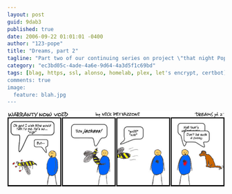 ```yaml
---
layout: post
guid: 9dab3
published: true
date: 2006-09-22 01:01:01 -0400
author: "123-pope"
title: "Dreams, part 2"
tagline: "Part two of our continuing series on project \"that night Pope had a bunch of weird dreams that definitely didn\'t have any symbolism or anything I swear.\" "
category: "ec3bd05c-4ade-4a6e-9d64-4a3d5f1c69bd"
tags: [blag, https, ssl, alonso, homelab, plex, let's encrypt, certbot]
comments: true
image:
  feature: blah.jpg
---
```


![](/assets/img/lol/comic28.jpg "This is definitely not a metaphor Pope's love life.")